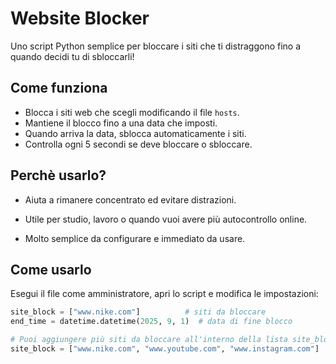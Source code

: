 # Website Blocker

Uno script Python semplice per bloccare i siti che ti distraggono fino a quando decidi tu di sbloccarli!

## Come funziona

- Blocca i siti web che scegli modificando il file `hosts`.  
- Mantiene il blocco fino a una data che imposti.  
- Quando arriva la data, sblocca automaticamente i siti.  
- Controlla ogni 5 secondi se deve bloccare o sbloccare.

## Perchè usarlo?

- Aiuta a rimanere concentrato ed evitare distrazioni.

- Utile per studio, lavoro o quando vuoi avere più autocontrollo online.

- Molto semplice da configurare e immediato da usare.

## Come usarlo

Esegui il file come amministratore, apri lo script e modifica le impostazioni:  

```python
site_block = ["www.nike.com"]          # siti da bloccare
end_time = datetime.datetime(2025, 9, 1)  # data di fine blocco

# Puoi aggiungere più siti da bloccare all'interno della lista site_block, ad esempio:
site_block = ["www.nike.com", "www.youtube.com", "www.instagram.com"]



